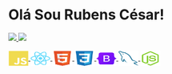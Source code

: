 # Olá Sou Rubens César!

 <div>
  <a href="https://github.com/rb-cesar">
    
  <img height="180em" src="https://github-readme-stats.vercel.app/api?username=rb-cesar&show_icons=true&theme=gotham&include_all_commits=true&count_private=true"/>
    
  <img height="180em" src="https://github-readme-stats.vercel.app/api/top-langs/?username=rb-cesar&layout=compact&langs_count=7&theme=gotham"/>
</div>
<div style="display: inline_block"><br>
  <img align="center" alt="rb-cesar-Js" height="30" width="40" src="https://raw.githubusercontent.com/devicons/devicon/master/icons/javascript/javascript-plain.svg">
  <img align="center" alt="rb-cesar-React" height="30" width="40" src="https://raw.githubusercontent.com/devicons/devicon/master/icons/react/react-original.svg">
  <img align="center" alt="rb-cesar-HTML" height="30" width="40" src="https://raw.githubusercontent.com/devicons/devicon/master/icons/html5/html5-original.svg">
  <img align="center" alt="rb-cesar-CSS" height="30" width="40" src="https://raw.githubusercontent.com/devicons/devicon/master/icons/css3/css3-original.svg">
  
  <img align="center" alt="rb-cesar-Bootstrap" height="30" width="40" src="https://raw.githubusercontent.com/devicons/devicon/master/icons/bootstrap/bootstrap-original.svg">
  
  <img align="center" alt="gerson-MYSQL" height="30" width="40" src="https://raw.githubusercontent.com/devicons/devicon/master/icons/mysql/mysql-original.svg">
  <img align="center" alt="gerson-NODEJS" height="30" width="40" src="https://raw.githubusercontent.com/devicons/devicon/master/icons/nodejs/nodejs-original.svg">
</div>
